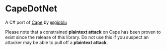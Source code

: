 # CapeDotNet
A C# port of [Cape](https://github.com/gioblu/Cape) by [@gioblu](https://github.com/gioblu)

Please note that a constrained **plaintext attack** on Cape has been proven to exist since the release of this library.
Do not use this if you suspect an attacker may be able to pull off a **plaintext attack**.
